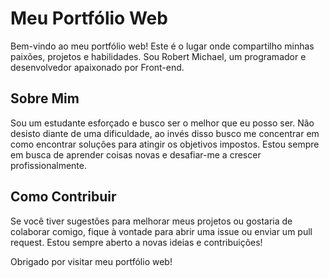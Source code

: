 # Meu Portfólio Web

Bem-vindo ao meu portfólio web! Este é o lugar onde compartilho minhas paixões, projetos e habilidades. Sou Robert Michael, um programador e desenvolvedor apaixonado por Front-end.

## Sobre Mim

Sou um estudante esforçado e busco ser o melhor que eu posso ser. Não desisto diante de uma dificuldade, ao invés disso busco me concentrar em como encontrar soluções para atingir os objetivos impostos. Estou sempre em busca de aprender coisas novas e desafiar-me a crescer profissionalmente.

## Como Contribuir

Se você tiver sugestões para melhorar meus projetos ou gostaria de colaborar comigo, fique à vontade para abrir uma issue ou enviar um pull request. Estou sempre aberto a novas ideias e contribuições!

Obrigado por visitar meu portfólio web!

